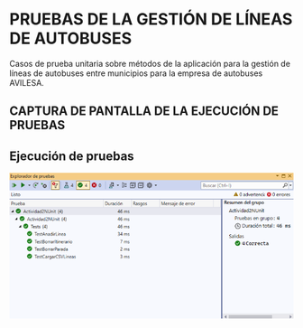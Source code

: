 # PRUEBAS DE LA GESTIÓN DE LÍNEAS DE AUTOBUSES

Casos de prueba unitaria sobre métodos de la aplicación para la gestión de líneas de autobuses entre municipios para la empresa de autobuses AVILESA.

## CAPTURA DE PANTALLA DE LA EJECUCIÓN DE PRUEBAS

## Ejecución de pruebas

![Ejecución de pruebas](/images/Exploradordepruebas.png)
